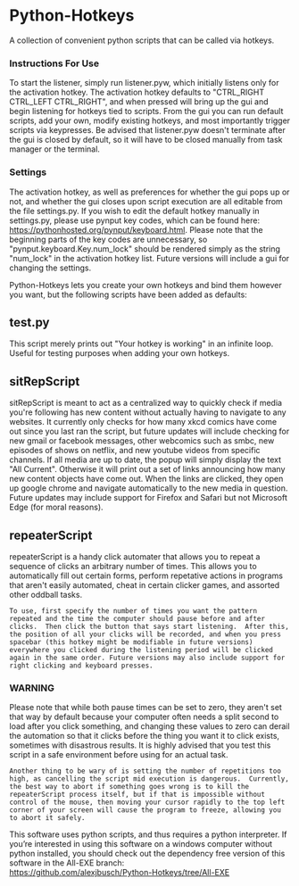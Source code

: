 # Python-Hotkeys
A collection of convenient python scripts that can be called via hotkeys.

### Instructions For Use
To start the listener, simply run listener.pyw, which initially listens only for the activation hotkey. The activation hotkey defaults to "CTRL_RIGHT  CTRL_LEFT  CTRL_RIGHT", and when pressed will bring up the gui and begin listening for hotkeys tied to scripts.  From the gui you can run default scripts, add your own, modify existing hotkeys, and most importantly trigger scripts via keypresses. Be advised that listener.pyw doesn't terminate after the gui is closed by default, so it will have to be closed manually from task manager or the terminal.  

### Settings
The activation hotkey, as well as preferences for whether the gui pops up or not, and whether the gui closes upon script execution are all editable from the file settings.py.  If you wish to edit the default hotkey manually in settings.py, please use pynput key codes, which can be found here: https://pythonhosted.org/pynput/keyboard.html.  Please note that the beginning parts of the key codes are unnecessary, so "pynput.keyboard.Key.num_lock" should be rendered simply as the string "num_lock" in the activation hotkey list.  Future versions will include a gui for changing the settings. 

Python-Hotkeys lets you create your own hotkeys and bind them however you want, but the following scripts have been added as defaults:
## test.py
This script merely prints out "Your hotkey is working" in an infinite loop.  Useful for testing purposes when adding your own hotkeys.

## sitRepScript
sitRepScript is meant to act as a centralized way to quickly check if media you're following has new content without actually having to navigate to any websites.  It currently only checks for how many xkcd comics have come out since you last ran the script, but future updates will include checking for new gmail or facebook messages, other webcomics such as smbc, new episodes of shows on netflix, and new youtube videos from specific channels.  If all media are up to date, the popup will simply display the text "All Current".  Otherwise it will print out a set of links announcing how many new content objects have come out.  When the links are clicked, they open up google chrome and navigate automatically to the new media in question.  Future updates may include support for Firefox and Safari but not Microsoft Edge (for moral reasons).  

## repeaterScript
repeaterScript is a handy click automater that allows you to repeat a sequence of clicks an arbitrary number of times.  This allows you to automatically fill out certain forms, perform repetative actions in programs that aren't easily automated, cheat in certain clicker games, and assorted other oddball tasks.  

	To use, first specify the number of times you want the pattern repeated and the time the computer should pause before and after clicks.  Then click the button that says start listening.  After this, the position of all your clicks will be recorded, and when you press spacebar (this hotkey might be modifiable in future versions) everywhere you clicked during the listening period will be clicked again in the same order. Future versions may also include support for right clicking and keyboard presses.
### WARNING 
Please note that while both pause times can be set to zero, they aren't set that way by default because your computer often needs a split second to load after you click something, and changing these values to zero can derail the automation so that it clicks before the thing you want it to click exists, sometimes with disastrous results.  It is highly advised that you test this script in a safe environment before using for an actual task.  

	Another thing to be wary of is setting the number of repetitions too high, as cancelling the script mid execution is dangerous.  Currently, the best way to abort if something goes wrong is to kill the repeaterScript process itself, but if that is impossible without control of the mouse, then moving your cursor rapidly to the top left corner of your screen will cause the program to freeze, allowing you to abort it safely.  




This software uses python scripts, and thus requires a python interpreter.
If you’re interested in using this software on a windows computer without python installed, you should check out the dependency free version of this software in the All-EXE branch:  
https://github.com/alexjbusch/Python-Hotkeys/tree/All-EXE
